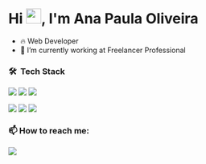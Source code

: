 <h1 align="left">Hi <img src="https://raw.githubusercontent.com/kaueMarques/kaueMarques/master/hi.gif" height="30px">, I'm Ana Paula Oliveira</h1>

- 🔥 Web Developer 
- 🔭 I’m currently working at Freelancer Professional


### 🛠 &nbsp;Tech Stack

<img src="https://img.shields.io/badge/html5-%23E34F26.svg?style=for-the-badge&logo=html5&logoColor=white"> <img src="https://img.shields.io/badge/css3-%231572B6.svg?style=for-the-badge&logo=css3&logoColor=white"> <img src="https://img.shields.io/badge/javascript-%23323330.svg?style=for-the-badge&logo=javascript&logoColor=%23F7DF1E">

<img src="https://img.shields.io/badge/React-20232A?style=for-the-badge&logo=react&logoColor=61DAFB"> <img src="https://img.shields.io/badge/Node.js-339933?style=for-the-badge&logo=nodedotjs&logoColor=white"> <img src="https://img.shields.io/badge/python-%231572B6.svg?style=for-the-badge&logo=python&logoColor=white">


### 📫 How to reach me:
<a href="https://www.linkedin.com/in/anapaulaoliveiraa" target="_blank"><img src="https://img.shields.io/badge/LinkedIn-%230077B5.svg?logo=linkedin&logoColor=white" target="_blank"></a> 

<!--
**anapaulabio/anapaulabio** is a ✨ _special_ ✨ repository because its `README.md` (this file) appears on your GitHub profile.

Here are some ideas to get you started:

- 🔭 I’m currently working on ...
- 🌱 I’m currently learning ...
- 👯 I’m looking to collaborate on ...
- 🤔 I’m looking for help with ...
- 💬 Ask me about ...
- 📫 How to reach me: ...
- 😄 Pronouns: ...
- ⚡ Fun fact: ...
-->
